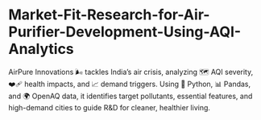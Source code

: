 # Market-Fit-Research-for-Air-Purifier-Development-Using-AQI-Analytics
AirPure Innovations 🌬️ tackles India’s air crisis, analyzing 🗺️ AQI severity, ❤️‍🩹 health impacts, and 📈 demand triggers. Using 🐍 Python, 📊 Pandas, and 🌍 OpenAQ data, it identifies target pollutants, essential features, and high-demand cities to guide R&amp;D for cleaner, healthier living.
